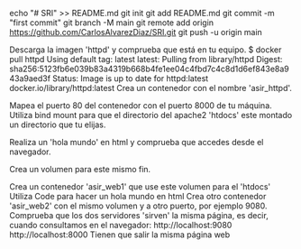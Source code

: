 echo "# SRI" >> README.md
git init
git add README.md
git commit -m "first commit"
git branch -M main
git remote add origin https://github.com/CarlosAlvarezDiaz/SRI.git
git push -u origin main

Descarga la imagen 'httpd' y comprueba que está en tu equipo.
      $ docker pull httpd
        Using default tag: latest
        latest: Pulling from library/httpd
        Digest: sha256:5123fb6e039b83a4319b668b4fe1ee04c4fbd7c4c8d1d6ef843e8a943a9aed3f
        Status: Image is up to date for httpd:latest
        docker.io/library/httpd:latest
Crea un contenedor con el nombre 'asir_httpd'.
  
Mapea el puerto 80 del contenedor con el puerto 8000 de tu máquina.
Utiliza bind mount para que el directorio del apache2 'htdocs' este montado un directorio que tu elijas.

Realiza un 'hola mundo' en html y comprueba que accedes desde el navegador.

Crea un volumen para este mismo fin.

Crea un contenedor 'asir_web1' que use este volumen para el 'htdocs'
Utiliza Code para hacer un hola mundo en html
Crea otro contenedor 'asir_web2' con el mismo volumen y a otro puerto, por ejemplo 9080.
Comprueba que los dos servidores 'sirven' la misma página, es decir, cuando consultamos en el navegador:
        http://localhost:9080 
        http://localhost:8000
Tienen que salir la misma página web
